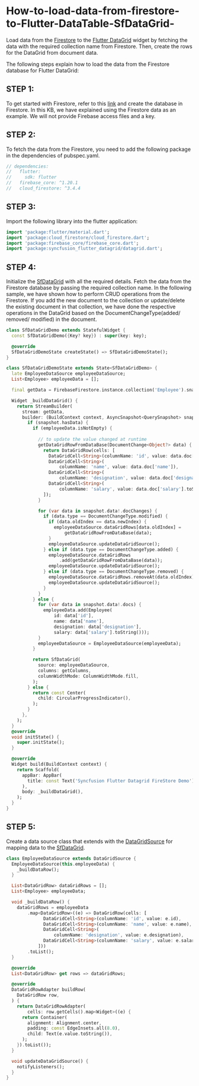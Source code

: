 # How-to-load-data-from-firestore-to-Flutter-DataTable-SfDataGrid-

Load data from the [Firestore](https://firebase.google.com/docs/firestore) to the [Flutter DataGrid](https://www.syncfusion.com/flutter-widgets/flutter-datagrid) widget by fetching the data with the required collection name from Firestore. Then, create the rows for the DataGrid from document data.

The following steps explain how to load the data from the Firestore database for Flutter DataGrid:

## STEP 1:
To get started with Firestore, refer to this [link](https://firebase.google.com/docs/firestore) and create the database in Firestore. In this KB, we have explained using the Firestore data as an example. We will not provide Firebase access files and a key. 

## STEP 2: 
To fetch the data from the Firestore, you need to add the following package in the dependencies of pubspec.yaml.

```dart
// dependencies:
//   flutter:
//     sdk: flutter
//   firebase_core: ^1.20.1
//   cloud_firestore: ^3.4.4

```

## STEP 3: 
Import the following library into the flutter application:

```dart
import 'package:flutter/material.dart';
import 'package:cloud_firestore/cloud_firestore.dart';
import 'package:firebase_core/firebase_core.dart';
import 'package:syncfusion_flutter_datagrid/datagrid.dart';
```
## STEP 4: 
Initialize the [SfDataGrid](https://pub.dev/documentation/syncfusion_flutter_datagrid/latest/datagrid/SfDataGrid-class.html) with all the required details. Fetch the data from the Firestore database by passing the required collection name.  In the following sample, we have shown how to perform CRUD operations from the Firestore. If you add the new document to the collection or update/delete the existing document in that collection, we have done the respective operations in the DataGrid based on the DocumentChangeType(added/ removed/ modified) in the document. 

```dart
class SfDataGridDemo extends StatefulWidget {
  const SfDataGridDemo({Key? key}) : super(key: key);

  @override
  SfDataGridDemoState createState() => SfDataGridDemoState();
}

class SfDataGridDemoState extends State<SfDataGridDemo> {
  late EmployeeDataSource employeeDataSource;
  List<Employee> employeeData = [];

  final getData = FirebaseFirestore.instance.collection('Employee').snapshots();

  Widget _buildDataGrid() {
    return StreamBuilder(
      stream: getData,
      builder: (BuildContext context, AsyncSnapshot<QuerySnapshot> snapshot) {
        if (snapshot.hasData) {
          if (employeeData.isNotEmpty) {
            
            // to update the value changed at runtime
            getDataGridRowFromDataBase(DocumentChange<Object?> data) {
              return DataGridRow(cells: [
                DataGridCell<String>(columnName: 'id', value: data.doc['id']),
                DataGridCell<String>(
                    columnName: 'name', value: data.doc['name']),
                DataGridCell<String>(
                    columnName: 'designation', value: data.doc['designation']),
                DataGridCell<String>(
                    columnName: 'salary', value: data.doc['salary'].toString()),
              ]);
            }

            for (var data in snapshot.data!.docChanges) {
              if (data.type == DocumentChangeType.modified) {
                if (data.oldIndex == data.newIndex) {
                  employeeDataSource.dataGridRows[data.oldIndex] =
                      getDataGridRowFromDataBase(data);
                }
                employeeDataSource.updateDataGridSource();
              } else if (data.type == DocumentChangeType.added) {
                employeeDataSource.dataGridRows
                    .add(getDataGridRowFromDataBase(data));
                employeeDataSource.updateDataGridSource();
              } else if (data.type == DocumentChangeType.removed) {
                employeeDataSource.dataGridRows.removeAt(data.oldIndex);
                employeeDataSource.updateDataGridSource();
              }
            }
          } else {
            for (var data in snapshot.data!.docs) {
              employeeData.add(Employee(
                  id: data['id'],
                  name: data['name'],
                  designation: data['designation'],
                  salary: data['salary'].toString()));
            }
            employeeDataSource = EmployeeDataSource(employeeData);
          }

          return SfDataGrid(
            source: employeeDataSource,
            columns: getColumns,
            columnWidthMode: ColumnWidthMode.fill,
          );
        } else {
          return const Center(
            child: CircularProgressIndicator(),
          );
        }
      },
    );
  }
  @override
  void initState() {
    super.initState();
  }

  @override
  Widget build(BuildContext context) {
    return Scaffold(
      appBar: AppBar(
        title: const Text('Syncfusion Flutter Datagrid FireStore Demo'),
      ),
      body: _buildDataGrid(),
    );
  }
}

```

## STEP 5: 
Create a data source class that extends with the [DataGridSource](https://pub.dev/documentation/syncfusion_flutter_datagrid/latest/datagrid/DataGridSource-class.html) for mapping data to the [SfDataGrid](https://pub.dev/documentation/syncfusion_flutter_datagrid/latest/datagrid/SfDataGrid-class.html).

```dart
class EmployeeDataSource extends DataGridSource {
  EmployeeDataSource(this.employeeData) {
    _buildDataRow();
  }

  List<DataGridRow> dataGridRows = [];
  List<Employee> employeeData;

  void _buildDataRow() {
    dataGridRows = employeeData
        .map<DataGridRow>((e) => DataGridRow(cells: [
              DataGridCell<String>(columnName: 'id', value: e.id),
              DataGridCell<String>(columnName: 'name', value: e.name),
              DataGridCell<String>(
                  columnName: 'designation', value: e.designation),
              DataGridCell<String>(columnName: 'salary', value: e.salary),
            ]))
        .toList();
  }

  @override
  List<DataGridRow> get rows => dataGridRows;

  @override
  DataGridRowAdapter buildRow(
    DataGridRow row,
  ) {
    return DataGridRowAdapter(
        cells: row.getCells().map<Widget>((e) {
      return Container(
        alignment: Alignment.center,
        padding: const EdgeInsets.all(8.0),
        child: Text(e.value.toString()),
      );
    }).toList());
  }

  void updateDataGridSource() {
    notifyListeners();
  }
}

```